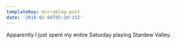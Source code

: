 ```yaml
---
templateKey: microblog-post
date: '2018-02-04T05:10:15Z'
---
```


Apparently I just spent my entire Saturday playing Stardew Valley.

